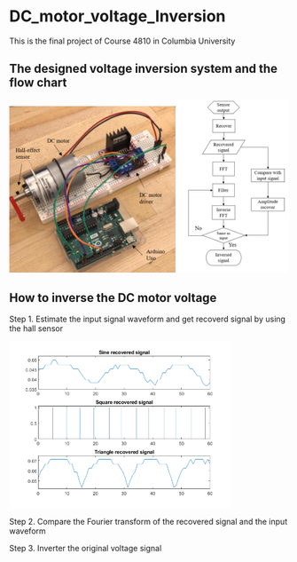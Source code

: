 # DC_motor_voltage_Inversion
This is the final project of Course 4810 in Columbia University

## The designed voltage inversion system and the flow chart
<p align="center">
  <img src="https://github.com/Qincheng-Sheng/DC_motor_voltage_Inversion/blob/main/Picture/System.png" width="300" title="System">
  <img src="https://github.com/Qincheng-Sheng/DC_motor_voltage_Inversion/blob/main/Picture/Flow_chart.png" width="200" title="System">
</p>

## How to inverse the DC motor voltage

Step 1. Estimate the input signal waveform and get recoverd signal by using the hall sensor

<p align="left">
  <img src="https://github.com/Qincheng-Sheng/DC_motor_voltage_Inversion/blob/main/Picture/recover_signal.png" width="400" title="System">
</p>

Step 2. Compare the Fourier transform of the recovered signal and the input waveform



Step 3.	Inverter the original voltage signal


